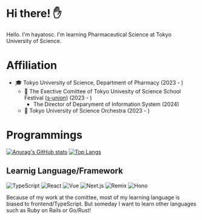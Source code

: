 # Hi there! ✋

Hello. I'm hayatosc. I'm learning Pharmaceutical Science at Tokyo University of Science.

# Affiliation

- 🎓 Tokyo University of Science, Department of Pharmacy (2023 - )
  - 🏮 The Exective Comittee of Tokyo Univesity of Science School Festival ([s-union](https://github.com/s-union)) (2023 - )
    - The Director of Deparyment of Information System (2024)
  - 🎻 Tokyo University of Science Orchestra (2023 - )

# Programmings

[![Anurag's GitHub stats](https://github-readme-stats.vercel.app/api?username=hayatosc)](https://github.com/anuraghazra/github-readme-stats)
[![Top Langs](https://github-readme-stats.vercel.app/api/top-langs/?username=hayatosc)](https://github.com/anuraghazra/github-readme-stats)

## Learnig Language/Framework

![TypeScript](https://img.shields.io/badge/-TypeScript-3178C6.svg?logo=typescript&logoColor=white&style=for-the-badge)
![React](https://img.shields.io/badge/-React-61DAFB?logo=react&logoColor=white&style=for-the-badge)
![Vue](https://img.shields.io/badge/-Vue-4FC08D?logo=vuedotjs&logoColor=white&style=for-the-badge)
![Next.js](https://img.shields.io/badge/-Nextjs-000000?logo=nextdotjs&logoColor=white&style=for-the-badge)
![Remix](https://img.shields.io/badge/-Remix-000000?logo=remix&logoColor=white&style=for-the-badge)
![Hono](https://img.shields.io/badge/-Hono-E36002?logo=hono&logoColor=white&style=for-the-badge)

Because of my work at the comittee, most of my learning language is biased to frontend/TypeScript. But someday I want to learn other languages such as Ruby on Rails or Go/Rust!
